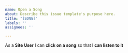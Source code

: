 ```yaml
---
name: Open a Song
about: Describe this issue template's purpose here.
title: "[SONG]"
labels: ''
assignees: ''

---
```


As a **Site User** I can **click on a song** so that **I can listen to it**
